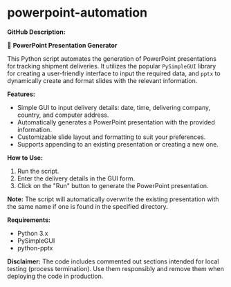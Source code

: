 # powerpoint-automation

**GitHub Description:**

📝 **PowerPoint Presentation Generator**

This Python script automates the generation of PowerPoint presentations for tracking shipment deliveries. It utilizes the popular `PySimpleGUI` library for creating a user-friendly interface to input the required data, and `pptx` to dynamically create and format slides with the relevant information.

**Features:**
- Simple GUI to input delivery details: date, time, delivering company, country, and computer address.
- Automatically generates a PowerPoint presentation with the provided information.
- Customizable slide layout and formatting to suit your preferences.
- Supports appending to an existing presentation or creating a new one.

**How to Use:**
1. Run the script.
2. Enter the delivery details in the GUI form.
3. Click on the "Run" button to generate the PowerPoint presentation.

**Note:** The script will automatically overwrite the existing presentation with the same name if one is found in the specified directory.

**Requirements:**
- Python 3.x
- PySimpleGUI
- python-pptx

**Disclaimer:**
The code includes commented out sections intended for local testing (process termination). Use them responsibly and remove them when deploying the code in production.
